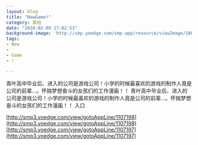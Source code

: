 ```yaml
---
layout: blog
title: "NewGame!"
category: 其他
date: "2018-02-09 17:02:53"
background-image: 'http://smp.yoedge.com/smp-app/resource/viewImage/1001152appline.png'
tags:
- New
-  
- Game
- !

---
```

青叶高中毕业后、进入的公司是游戏公司！小学的时候最喜欢的游戏的制作人竟是公司的前辈…。怀揣梦想奋斗的女孩们的工作漫画！！
青叶高中毕业后、进入的公司是游戏公司！小学的时候最喜欢的游戏的制作人竟是公司的前辈…。怀揣梦想奋斗的女孩们的工作漫画！！
入口

[http://smp3.yoedge.com/view/gotoAppLine/1107198](http://smp3.yoedge.com/view/gotoAppLine/1107198)
[http://smp3.yoedge.com/view/gotoAppLine/1107197](http://smp3.yoedge.com/view/gotoAppLine/1107197)

        
